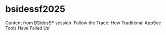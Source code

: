 # bsidessf2025
Content from BSidesSF session 'Follow the Trace: How Traditional AppSec Tools Have Failed Us'
